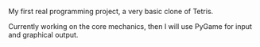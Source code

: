 My first real programming project, a very basic clone of Tetris.

Currently working on the core mechanics, then I will use PyGame for input and graphical output.
